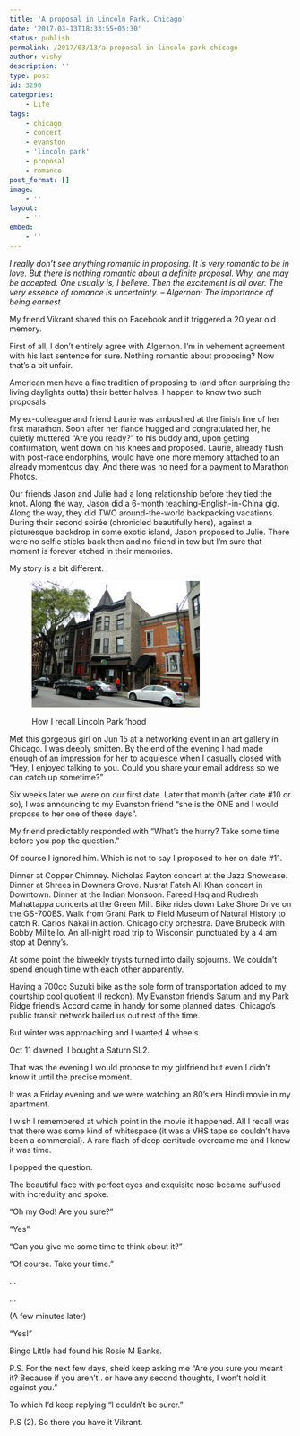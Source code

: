 ```yaml
---
title: 'A proposal in Lincoln Park, Chicago'
date: '2017-03-13T18:33:55+05:30'
status: publish
permalink: /2017/03/13/a-proposal-in-lincoln-park-chicago
author: vishy
description: ''
type: post
id: 3290
categories: 
    - Life
tags:
    - chicago
    - concert
    - evanston
    - 'lincoln park'
    - proposal
    - romance
post_format: []
image:
    - ''
layout:
    - ''
embed:
    - ''
---
```

*I really don’t see anything romantic in proposing. It is very romantic to be in love. But there is nothing romantic about a definite proposal. Why, one may be accepted. One usually is, I believe. Then the excitement is all over. The very essence of romance is uncertainty. – Algernon: The importance of being earnest*

My friend Vikrant shared this on Facebook and it triggered a 20 year old memory.

First of all, I don’t entirely agree with Algernon. I’m in vehement agreement with his last sentence for sure. Nothing romantic about proposing? Now that’s a bit unfair.

American men have a fine tradition of proposing to (and often surprising the living daylights outta) their better halves. I happen to know two such proposals.

My ex-colleague and friend Laurie was ambushed at the finish line of her first marathon. Soon after her fiancé hugged and congratulated her, he quietly muttered “Are you ready?” to his buddy and, upon getting confirmation, went down on his knees and proposed. Laurie, already flush with post-race endorphins, would have one more memory attached to an already momentous day. And there was no need for a payment to Marathon Photos.

Our friends Jason and Julie had a long relationship before they tied the knot. Along the way, Jason did a 6-month teaching-English-in-China gig. Along the way, they did TWO around-the-world backpacking vacations. During their second soirée (chronicled beautifully here), against a picturesque backdrop in some exotic island, Jason proposed to Julie. There were no selfie sticks back then and no friend in tow but I’m sure that moment is forever etched in their memories.

My story is a bit different.

<figure aria-describedby="caption-attachment-3423" class="wp-caption alignleft" id="attachment_3423" style="width: 300px">

[![](../../../../uploads/2017/03/wp-1489672908809.jpg)](http://www.ulaar.com/wp-content/uploads/2017/03/wp-1489672908809.jpg)<figcaption class="wp-caption-text" id="caption-attachment-3423">How I recall Lincoln Park ‘hood</figcaption></figure>

Met this gorgeous girl on Jun 15 at a networking event in an art gallery in Chicago. I was deeply smitten. By the end of the evening I had made enough of an impression for her to acquiesce when I casually closed with “Hey, I enjoyed talking to you. Could you share your email address so we can catch up sometime?”

Six weeks later we were on our first date. Later that month (after date #10 or so), I was announcing to my Evanston friend “she is the ONE and I would propose to her one of these days”.

My friend predictably responded with “What’s the hurry? Take some time before you pop the question.”

Of course I ignored him. Which is not to say I proposed to her on date #11.

Dinner at Copper Chimney. Nicholas Payton concert at the Jazz Showcase. Dinner at Shrees in Downers Grove. Nusrat Fateh Ali Khan concert in Downtown. Dinner at the Indian Monsoon. Fareed Haq and Rudresh Mahattappa concerts at the Green Mill. Bike rides down Lake Shore Drive on the GS-700ES. Walk from Grant Park to Field Museum of Natural History to catch R. Carlos Nakai in action. Chicago city orchestra. Dave Brubeck with Bobby Militello. An all-night road trip to Wisconsin punctuated by a 4 am stop at Denny’s.

At some point the biweekly trysts turned into daily sojourns. We couldn’t spend enough time with each other apparently.

Having a 700cc Suzuki bike as the sole form of transportation added to my courtship cool quotient (I reckon). My Evanston friend’s Saturn and my Park Ridge friend’s Accord came in handy for some planned dates. Chicago’s public transit network bailed us out rest of the time.

But winter was approaching and I wanted 4 wheels.

Oct 11 dawned. I bought a Saturn SL2.

That was the evening I would propose to my girlfriend but even I didn’t know it until the precise moment.

It was a Friday evening and we were watching an 80’s era Hindi movie in my apartment.

I wish I remembered at which point in the movie it happened. All I recall was that there was some kind of whitespace (it was a VHS tape so couldn’t have been a commercial). A rare flash of deep certitude overcame me and I knew it was time.

I popped the question.

The beautiful face with perfect eyes and exquisite nose became suffused with incredulity and spoke.

“Oh my God! Are you sure?”

“Yes”

“Can you give me some time to think about it?”

“Of course. Take your time.”

…

…

(A few minutes later)

“Yes!”

Bingo Little had found his Rosie M Banks.

P.S. For the next few days, she’d keep asking me “Are you sure you meant it? Because if you aren’t.. or have any second thoughts, I won’t hold it against you.”

To which I’d keep replying “I couldn’t be surer.”

P.S (2). So there you have it Vikrant.